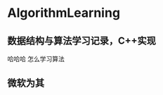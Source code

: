 # AlgorithmLearning
数据结构与算法学习记录，C++实现
------------------------------------------------
哈哈哈
怎么学习算法





微软为其
----------------------------
